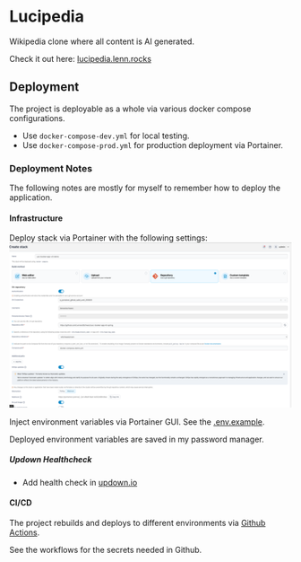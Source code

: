 # Lucipedia

Wikipedia clone where all content is AI generated.

Check it out here: [lucipedia.lenn.rocks](https://lucipedia.lenn.rocks)


## Deployment

The project is deployable as a whole via various docker compose configurations.

- Use `docker-compose-dev.yml` for local testing.
- Use `docker-compose-prod.yml` for production deployment via Portainer.

### Deployment Notes

The following notes are mostly for myself to remember how to deploy the application.

#### Infrastructure

Deploy stack via Portainer with the following settings:
![Portainer deployment stack settings](assets/portainer_stack_settings.png)

Inject environment variables via Portainer GUI. See the [.env.example](.env.example).

Deployed environment variables are saved in my password manager.

##### Updown Healthcheck

- Add health check in [updown.io](https://updown.io/)


#### CI/CD

The project rebuilds and deploys to different environments via [Github Actions](.github/workflows/rebuild-prod-environment.yml).

See the workflows for the secrets needed in Github.

